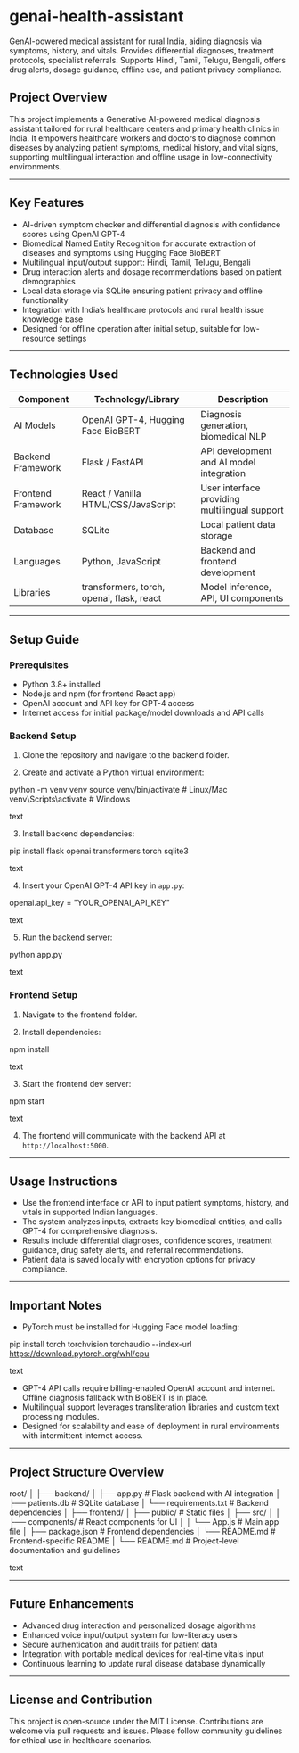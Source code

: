 # genai-health-assistant
GenAI-powered medical assistant for rural India, aiding diagnosis via symptoms, history, and vitals. Provides differential diagnoses, treatment protocols, specialist referrals. Supports Hindi, Tamil, Telugu, Bengali, offers drug alerts, dosage guidance, offline use, and patient privacy compliance.
## Project Overview

This project implements a Generative AI-powered medical diagnosis assistant tailored for rural healthcare centers and primary health clinics in India. It empowers healthcare workers and doctors to diagnose common diseases by analyzing patient symptoms, medical history, and vital signs, supporting multilingual interaction and offline usage in low-connectivity environments.

---

## Key Features

- AI-driven symptom checker and differential diagnosis with confidence scores using OpenAI GPT-4  
- Biomedical Named Entity Recognition for accurate extraction of diseases and symptoms using Hugging Face BioBERT  
- Multilingual input/output support: Hindi, Tamil, Telugu, Bengali  
- Drug interaction alerts and dosage recommendations based on patient demographics  
- Local data storage via SQLite ensuring patient privacy and offline functionality  
- Integration with India’s healthcare protocols and rural health issue knowledge base  
- Designed for offline operation after initial setup, suitable for low-resource settings  

---

## Technologies Used

| Component             | Technology/Library       | Description                             |
|-----------------------|-------------------------|-----------------------------------------|
| AI Models             | OpenAI GPT-4, Hugging Face BioBERT | Diagnosis generation, biomedical NLP   |
| Backend Framework     | Flask / FastAPI           | API development and AI model integration |
| Frontend Framework     | React / Vanilla HTML/CSS/JavaScript | User interface providing multilingual support |
| Database              | SQLite                   | Local patient data storage              |
| Languages              | Python, JavaScript        | Backend and frontend development         |
| Libraries              | transformers, torch, openai, flask, react | Model inference, API, UI components    |

---

## Setup Guide

### Prerequisites

- Python 3.8+ installed  
- Node.js and npm (for frontend React app)  
- OpenAI account and API key for GPT-4 access  
- Internet access for initial package/model downloads and API calls  

### Backend Setup

1. Clone the repository and navigate to the backend folder.

2. Create and activate a Python virtual environment:

python -m venv venv
source venv/bin/activate # Linux/Mac
venv\Scripts\activate # Windows

text

3. Install backend dependencies:

pip install flask openai transformers torch sqlite3

text

4. Insert your OpenAI GPT-4 API key in `app.py`:

openai.api_key = "YOUR_OPENAI_API_KEY"

text

5. Run the backend server:

python app.py

text

### Frontend Setup

1. Navigate to the frontend folder.

2. Install dependencies:

npm install

text

3. Start the frontend dev server:

npm start

text

4. The frontend will communicate with the backend API at `http://localhost:5000`.

---

## Usage Instructions

- Use the frontend interface or API to input patient symptoms, history, and vitals in supported Indian languages.  
- The system analyzes inputs, extracts key biomedical entities, and calls GPT-4 for comprehensive diagnosis.  
- Results include differential diagnoses, confidence scores, treatment guidance, drug safety alerts, and referral recommendations.  
- Patient data is saved locally with encryption options for privacy compliance.  

---

## Important Notes

- PyTorch must be installed for Hugging Face model loading:

pip install torch torchvision torchaudio --index-url https://download.pytorch.org/whl/cpu

text

- GPT-4 API calls require billing-enabled OpenAI account and internet. Offline diagnosis fallback with BioBERT is in place.  
- Multilingual support leverages transliteration libraries and custom text processing modules.  
- Designed for scalability and ease of deployment in rural environments with intermittent internet access.  

---

## Project Structure Overview

root/
│
├── backend/
│ ├── app.py # Flask backend with AI integration
│ ├── patients.db # SQLite database
│ └── requirements.txt # Backend dependencies
│
├── frontend/
│ ├── public/ # Static files
│ ├── src/
│ │ ├── components/ # React components for UI
│ │ └── App.js # Main app file
│ ├── package.json # Frontend dependencies
│ └── README.md # Frontend-specific README
│
└── README.md # Project-level documentation and guidelines

text

---

## Future Enhancements

- Advanced drug interaction and personalized dosage algorithms  
- Enhanced voice input/output system for low-literacy users  
- Secure authentication and audit trails for patient data  
- Integration with portable medical devices for real-time vitals input  
- Continuous learning to update rural disease database dynamically  

---

## License and Contribution

This project is open-source under the MIT License. Contributions are welcome via pull requests and issues. Please follow community guidelines for ethical use in healthcare scenarios.
